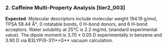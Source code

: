 ### 2. Caffeine Multi-Property Analysis [tier2_003]

**Expected**: Molecular descriptors include molecular weight 194.19 g/mol, TPSA 58.44 Å², 0 rotatable bonds, 0 H-bond donors, and 6 H-bond acceptors. Water solubility at 25°C is 2.2 mg/mL (standard experimental value). The dipole moment is 3.70 ± 0.05 D experimentally in benzene and 3.90 D via B3LYP/6-311++G** vacuum calculation.
